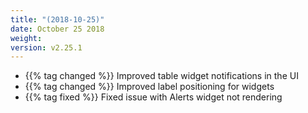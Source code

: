```yaml
---
title: "(2018-10-25)"
date: October 25 2018
weight:
version: v2.25.1
---
```


- {{% tag changed %}} Improved table widget notifications in the UI
- {{% tag changed %}} Improved label positioning for widgets
- {{% tag fixed %}} Fixed issue with Alerts widget not rendering
